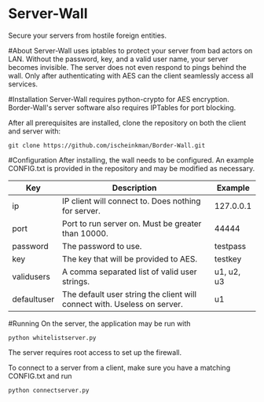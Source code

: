 # Server-Wall
Secure your servers from hostile foreign entities.

#About
Server-Wall uses iptables to protect your server from bad actors on LAN. Without the password, key, and a valid user name,
your server becomes invisible. The server does not even respond to pings behind the wall. Only after authenticating with AES
can the client seamlessly access all services.

#Installation
Server-Wall requires python-crypto for AES encryption. Border-Wall's server software also requires IPTables for port blocking.

After all prerequisites are installed, clone the repository on both the client and server with:
```
git clone https://github.com/ischeinkman/Border-Wall.git
```

#Configuration
After installing, the wall needs to be configured. An example CONFIG.txt is provided in the repository and may be modified
as necessary. 

| Key | Description | Example |
|-----|-------------|---------|
|ip   | IP client will connect to. Does nothing for server. | 127.0.0.1 |
|port | Port to run server on. Must be greater than 10000.| 44444 |
|password | The password to use. | testpass |
|key | The key that will be provided to AES. | testkey |
|validusers| A comma separated list of valid user strings. | u1, u2, u3 |
|defaultuser | The default user string the client will connect with. Useless on server. | u1 |

#Running
On the server, the application may be run with 
```
python whitelistserver.py
```
The server requires root access to set up the firewall.

To connect to a server from a client, make sure you have a matching CONFIG.txt and run
```
python connectserver.py
```
